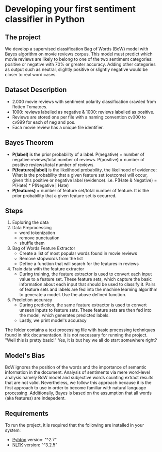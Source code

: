 # Developing your first sentiment classifier in Python

## The project
We develop a supervised classification Bag of Words (BoW) model with Bayes algorithm on movie reviews corpus.
This model must predict which movie reviews are likely to belong to one of the two sentiment categories: positive or negative with 70% or greater accuracy. Adding other categories as output such as neutral, slightly positive or slightly negative would be closer to real word cases.

## Dataset Description
- 2.000 movie reviews with sentiment polarity classification crawled from Rotten Tomatoes. 
- 1000: reviews labelled as negative & 1000: reviews labelled as positive.
- Reviews are stored one per file with a naming convention cv000 to cv999 for each of neg and pos.  
- Each movie review has a unique file identifier. 

## Bayes Theorem

- <b>P(label)</b> is the prior probability of a label. P(negative) =  number of negative reviews/total number of reviews. P(positive) =  number of positive reviews/total number of reviews.
- <b>P(features|label)</b> is the likelihood probability, the likelihood of evidence:  What is the probability that a given feature set (outcome) will occur, given this positive or negative label (evidence). i.e.   P(Hate & Negative) = P(Hate) * P(Negative | Hate) 
- <b>P(features)</b> = number of feature set/total number of feature. It is the prior probability that a given feature set is occurred.     

## Steps
1. Exploring the data
2. Data Preprocessing
    - word tokenization
    - remove punctuation
    - shuffle them
3. Bag of Words Feature Extractor 
    - Create a list of most popular words found in movie reviews
    - Remove stopwords from the list
    - Define a function that will search for the features in reviews
4. Train data with the feature extractor
    - During training, the feature extractor is used to convert each input value to a feature set. These feature sets, which capture the basic information about each input that should be used to classify it. Pairs of feature sets and labels are fed into the machine learning algorithm to generate a model. Use the above defined function.
5. Prediction accuracy
    - During prediction, the same feature extractor is used to convert unseen inputs to feature sets. These feature sets are then fed into the model, which generates predicted labels.
    - Lastly, we print model's accuracy

The folder contains a text processing file with basic processing techniques found in nltk documentation. It is not necessary for running the project.
"Well this is pretty basic!"
Yes, it is but hey we all do start somewhere right?

## Model's Bias
BoW ignores the position of the words and the importance of semantic information in the document. Analysis of sentiments via mere word-level analysis namely BoW model and subjective words counting extract results that are not valid. Nevertheless, we follow this approach because it is the first approach to use in order to become familiar with natural language processing. Additionally, Bayes is based on the assumption that all words (aka features) are indepedent.

## Requirements

To run the project, it is required that the following are installed in your system:
- [Pyhton](https://www.python.org/download/releases/2.7/) version: "^2.7"
- [NLTK](http://www.nltk.org/install.html) version: "^3.2.5"